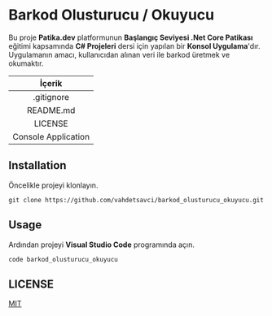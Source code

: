 ﻿# Barkod Olusturucu / Okuyucu
Bu proje **Patika.dev** platformunun **Başlangıç Seviyesi .Net Core Patikası** eğitimi kapsamında **C# Projeleri** dersi için yapılan bir **Konsol Uygulama**'dır. Uygulamanın amacı, kullanıcıdan alınan veri ile barkod üretmek ve okumaktır.

| İçerik |
| :-: |
| .gitignore |
| README.md |
| LICENSE |
| Console Application |

## Installation
Öncelikle projeyi klonlayın.

```
git clone https://github.com/vahdetsavci/barkod_olusturucu_okuyucu.git
```

## Usage
Ardından projeyi **Visual Studio Code** programında açın.

```
code barkod_olusturucu_okuyucu
```

## LICENSE
[MIT](LICENSE)
